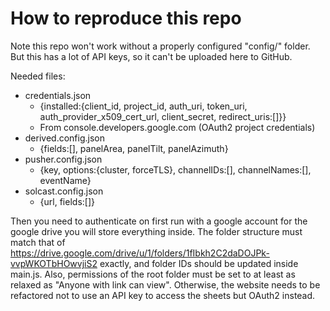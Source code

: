 How to reproduce this repo
===

Note this repo won't work without a properly configured "config/" folder. But this has a lot of API keys, so it can't be uploaded here to GitHub.

Needed files:
- credentials.json
  - {installed:{client_id, project_id, auth_uri, token_uri, auth_provider_x509_cert_url, client_secret, redirect_uris:[]}}
  - From console.developers.google.com (OAuth2 project credentials)
- derived.config.json
  - {fields:[], panelArea, panelTilt, panelAzimuth}
- pusher.config.json
  - {key, options:{cluster, forceTLS}, channelIDs:[], channelNames:[], eventName}
- solcast.config.json
  - {url, fields:[]}

Then you need to authenticate on first run with a google account for the google drive you will store everything inside. The folder structure must match that of https://drive.google.com/drive/u/1/folders/1fIbkh2C2daDOJPk-vvpWKOTbHOwvjiS2 exactly, and folder IDs should be updated inside main.js. Also, permissions of the root folder must be set to at least as relaxed as "Anyone with link can view". Otherwise, the website needs to be refactored not to use an API key to access the sheets but OAuth2 instead.